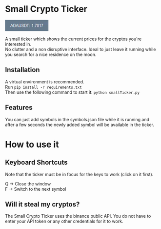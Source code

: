 # Small Crypto Ticker

![demo][]

[demo]: https://github.com/michaelmumenthaler/smallCryptoTicker/blob/master/Assets/demo.GIF


A small ticker which shows the current prices for the cryptos you're interested in. \
No clutter and a non disruptive interface. Ideal to just leave it running while you search for a nice residence on the moon.

## Installation
A virtual environment is recommended. \
Run ``` pip install -r requirements.txt ``` \
Then use the following command to start it: ``` python smallTicker.py ```


## Features

You can just add symbols in the symbols.json file while it is running and after a few seconds the newly added symbol will be available in the ticker.

# How to use it

## Keyboard Shortcuts

Note that the ticker must be in focus for the keys to work (click on it first).

Q &rarr; Close the window \
F &rarr; Switch to the next symbol

## Will it steal my cryptos?

The Small Crypto Ticker uses the binance public API. You do not have to enter your API token or any other credentials for it to work.
